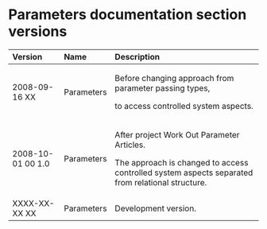 ﻿Parameters documentation section versions
=========================================

|**Version**|**Name**|**Description**|
| :- | :- | :- |
|2008-09-16 XX|Parameters|<p>Before changing approach from parameter passing types,</p><p>to access controlled system aspects.</p>|
|2008-10-01 00  1.0|Parameters|<p>After project Work Out Parameter Articles.</p><p>The approach is changed to access controlled system aspects separated from relational structure.</p>|
|XXXX-XX-XX XX|Parameters|Development version.|

